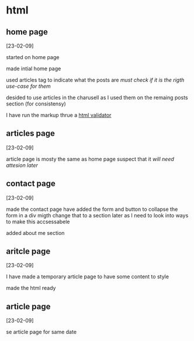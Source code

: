 # html

## home page

[23-02-09]
 
started on home page

made intial home page

used articles tag to indicate what the posts are *must
check if it is the rigth use-case for them*

desided to use articles in the charusell as I used them on
the remaing posts section (for consistensy)

I have run the markup thrue a [html validator](https://validator.w3.org/#validate_by_input+with_options)
 
## articles page

[23-02-09]

article page is mosty the same as home page suspect that
it *will need attesion later*

## contact page

[23-02-09]

made the contact page have added the form and button to
collapse the form in a div migth change that to a section
later as I need to look into ways to make this accsessabele

added about me section

## aritcle page

[23-02-09]

I have made a temporary article page to have some content 
to style

made the html ready

## article page

[23-02-09]

se article page for same date